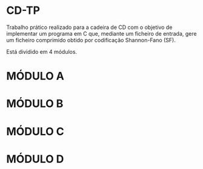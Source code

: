 # CD-TP
Trabalho prático realizado para a cadeira de CD com o objetivo  de implementar um programa em C que, mediante um ficheiro de entrada, gere um ficheiro comprimido obtido por codificação Shannon-Fano (SF). 

Está dividido em 4 módulos.

# MÓDULO A

# MÓDULO B

# MÓDULO C

# MÓDULO D
